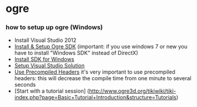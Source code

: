 # ogre


### how to setup up ogre (Windows)
*  Install Visual Studio 2012
* [Install & Setup Ogre SDK](http://www.ogre3d.org/tikiwiki/Installing+the+Ogre+SDK)
 (important: if you use windows 7 or new you have to install "Windows SDK" instead of DirectX)
* [Install SDK for Windows](https://msdn.microsoft.com/en-us/windows/desktop/bg162891.aspx)
* [Setup Visual Studio Solution](http://www.ogre3d.org/tikiwiki/Setting+Up+An+Application+-+Visual+Studio)
* [Use Precompiled Headers](http://www.ogre3d.org/tikiwiki/tiki-index.php?page=Precompiled+headers)
it's very important to use precompiled headers: this will decrease the compile time from one minute to several seconds
* [Start with a tutorial session] (http://www.ogre3d.org/tikiwiki/tiki-index.php?page=Basic+Tutorial+Introduction&structure=Tutorials)

